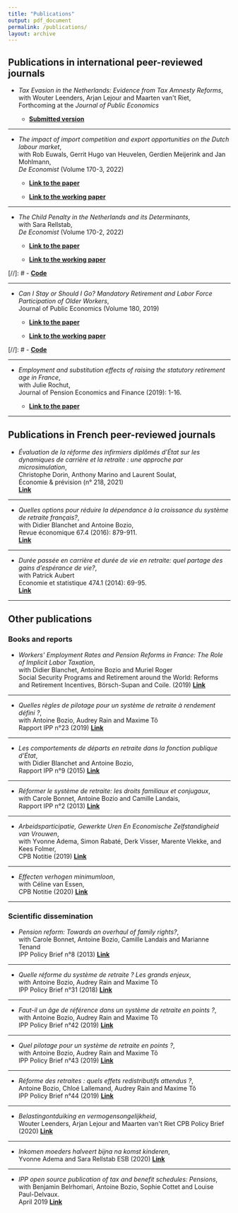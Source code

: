 ```yaml
---
title: "Publications"
output: pdf_document
permalink: /publications/
layout: archive
---
```



## Publications in international peer-reviewed journals


- *Tax Evasion in the Netherlands: Evidence from Tax Amnesty Reforms*,  
with Wouter Leenders, Arjan Lejour and Maarten van't Riet,  
Forthcoming at the *Journal of Public Economics*

   - [**Submitted version**](https://wouterleenders.eu/Leendersetal2022WP.pdf)
    
___
- *The impact of import competition and export opportunities on the Dutch labour market*,  
with  Rob Euwals, Gerrit Hugo van Heuvelen, Gerdien Meijerink and Jan Mohlmann,  
*De Economist* (Volume 170-3, 2022)

   - [**Link to the paper**](https://link.springer.com/article/10.1007/s10645-022-09409-5)
    
   - [**Link to the working paper**](https://www.cpb.nl/sites/default/files/omnidownload/CPB-Discussion-Paper-426-Impact-of-import-competition-and-export-opportunities-Dutch-labour-market.pdf)
    
___
- *The Child Penalty in the Netherlands and its Determinants*,  
with Sara Rellstab,  
*De Economist* (Volume 170-2, 2022)

    - [**Link to the paper**](https://link.springer.com/article/10.1007/s10645-022-09403-x)
   
    - [**Link to the working paper**](https://www.cpb.nl/en/the-child-penalty-in-the-netherlands-and-its-determinants)
    
[//]: #  - [**Code**](https://framagit.org/simrab/mro)

 ___
- *Can I Stay or Should I Go? Mandatory Retirement and Labor Force Participation of Older Workers*,  
  Journal of Public Economics (Volume 180, 2019)

    - [**Link to the paper**](https://www.sciencedirect.com/science/article/pii/S0047272719301392?dgcid=author)
    
    - [**Link to the working paper**](https://halshs.archives-ouvertes.fr/halshs-01521150/document)
    
[//]: #  - [**Code**](https://framagit.org/simrab/mro)

___
- *Employment and substitution effects of raising the statutory retirement age in France*,  
with Julie Rochut,  
Journal of Pension Economics and Finance (2019): 1-16.  
    
   - [**Link to the paper**](https://www.cambridge.org/core/journals/journal-of-pension-economics-and-finance/article/employment-and-substitution-effects-of-raising-the-statutory-retirement-age-in-france/4286104DFC75D283D1652996120C2B1C)

___

## Publications in French peer-reviewed journals

- *Évaluation de la réforme des infirmiers diplômés d’État sur les dynamiques de carrière et la retraite : une approche par microsimulation*,  
Christophe Dorin, Anthony Marino and Laurent Soulat,  
Économie & prévision (n° 218, 2021)  
[**Link**](https://www.cairn.info/revue-economique-2016-4-page-879.htm)

___


- *Quelles options pour réduire la dépendance à la croissance du système de retraite français?*,  
with Didier Blanchet and Antoine Bozio,  
Revue économique 67.4 (2016): 879-911.  
[**Link**](https://www.cairn.info/revue-economique-2016-4-page-879.htm)

___

- *Durée passée en carrière et durée de vie en retraite: quel partage des gains d’espérance de vie?*,  
with Patrick Aubert  
Economie et statistique 474.1 (2014): 69-95.  
[**Link**](https://www.insee.fr/en/statistiques/1377631?sommaire=1377642)

___

## Other publications 

### Books and reports 

- *Workers' Employment Rates and Pension Reforms in France: The Role of Implicit Labor Taxation*,  
with Didier Blanchet, Antoine Bozio and Muriel Roger  
Social Security Programs and Retirement around the World: Reforms and Retirement Incentives, Börsch-Supan and Coile. (2019)
[**Link**](https://www.nber.org/books-and-chapters/social-security-programs-and-retirement-around-world-reforms-and-retirement-incentives/workers-employment-rates-and-pension-reforms-france-role-implicit-labor-taxation)

___

- *Quelles règles de pilotage pour un système de retraite à rendement défini ?*,  
with Antoine Bozio, Audrey Rain and Maxime Tô    
Rapport IPP n°23 (2019)
[**Link**](https://www.ipp.eu/wp-content/uploads/2019/06/regles-pilotage-retraite-points-ipp-juin-2019.pdf)

___

- *Les comportements de départs en retraite dans la fonction publique d’État*,  
with Didier Blanchet and Antoine Bozio,  
Rapport IPP n°9 (2015)
[**Link**](https://www.ipp.eu/wp-content/uploads/2015/06/depart-retraite-fct-publique-etat-rapport-IPP-juin2015.pdf)

___

- *Réformer le système de retraite: les droits familiaux et conjugaux*,  
with Carole Bonnet, Antoine Bozio and Camille Landais,  
Rapport IPP n°2 (2013)
[**Link**](https://www.ipp.eu/wp-content/uploads/2012/08/retraites-droits-conjugaux-familiaux-rapport-IPP-juin2013.pdf)

___

- *Arbeidsparticipatie, Gewerkte Uren En Economische Zelfstandigheid van Vrouwen*,  
with Yvonne Adema, Simon Rabaté, Derk Visser, Marente Vlekke, and Kees Folmer,  
CPB Notitie (2019)
[**Link**](https://www.cpb.nl/sites/default/files/omnidownload/cpb-notitie-economische-zelfstandigheid-vrouwen_fin2.pdf)

___

- *Effecten verhogen minimumloon*,  
with Céline van Essen,   
CPB Notitie (2020)
[**Link**](https://www.cpb.nl/sites/default/files/omnidownload/CPB-Notitie-Effecten-verhogen-minimumloon.pdf)

___


### Scientific dissemination 


- *Pension reform: Towards an overhaul of family rights?*,  
with Carole Bonnet, Antoine Bozio, Camille Landais and Marianne Tenand  
IPP Policy Brief n°8 (2013)
[**Link**](http://www.ipp.eu/wp-content/uploads/2013/10/n8-IPP-policy-brief-october2013.pdf)

___
- *Quelle réforme du système de retraite ? Les grands enjeux*,  
with Antoine Bozio, Audrey Rain and Maxime Tô    
IPP Policy Brief n°31 (2018)
[**Link**](https://www.ipp.eu/actualites/note-ipp-n31-quelle-reforme-du-systeme-de-retraite-les-grands-enjeux/)

___

- *Faut-il un âge de référence dans un système de retraite en points ?*,  
with Antoine Bozio, Audrey Rain and Maxime Tô    
IPP Policy Brief n°42 (2019)
[**Link**](https://www.ipp.eu/wp-content/uploads/2019/06/n42-notesIPP-juin2019.pdf)

___

- *Quel pilotage pour un système de retraite en points ?*,  
with Antoine Bozio, Audrey Rain and Maxime Tô    
IPP Policy Brief n°43 (2019)
[**Link**](https://www.ipp.eu/wp-content/uploads/2019/06/n43-notesIPP-juin2019.pdf)

___

- *Réforme des retraites : quels effets redistributifs attendus ?*,  
 Antoine Bozio, Chloé Lallemand, Audrey Rain and Maxime Tô  
IPP Policy Brief n°44 (2019)
[**Link**](https://www.ipp.eu/wp-content/uploads/2019/06/n44-notesIPP-juin2019.pdf)

___

- *Belastingontduiking en vermogensongelijkheid*,  
 Wouter Leenders, Arjan Lejour and Maarten van't Riet
CPB Policy Brief (2020)
[**Link**](https://www.cpb.nl/belastingontduiking-en-vermogensongelijkheid)

___

- *Inkomen moeders halveert bijna na komst kinderen*,  
 Yvonne Adema and Sara Rellstab
ESB (2020)
[**Link**](https://esb.nu/esb/20061616/inkomen-moeders-halveert-bijna-na-komst-kinderen)

___

- *IPP open source publication of tax and benefit schedules: Pensions*,  
with Benjamin Belrhomari, Antoine Bozio, Sophie Cottet and Louise Paul-Delvaux.  
April 2019 
[**Link**](https://www.ipp.eu/baremes-ipp/regimes-de-retraites/)







